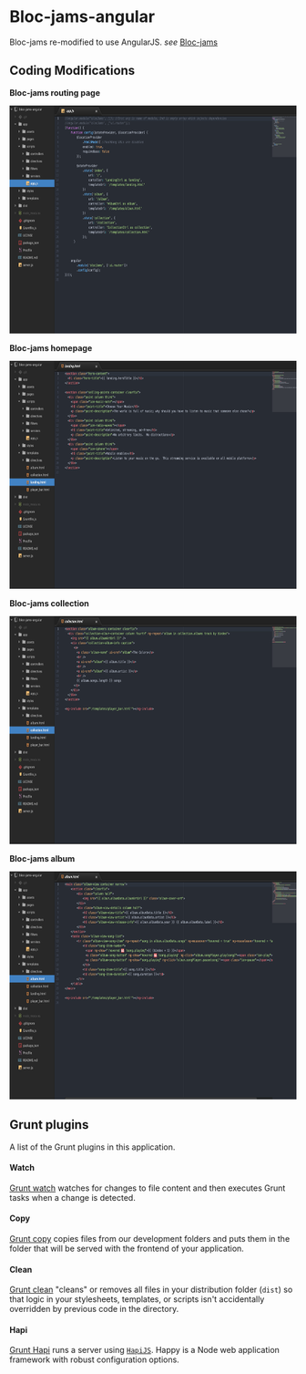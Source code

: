 # Bloc-jams-angular
Bloc-jams re-modified to use AngularJS.  _see_ [Bloc-jams](https://github.com/FrozenMeatloaf/bloc-jams)

## Coding Modifications

**Bloc-jams routing page**

<img src="app/assets/images/bloc-jams-angular-images/bj-angular-routing.png" width="600" height="400" />

**Bloc-jams homepage**

<img src="app/assets/images/bloc-jams-angular-images/bj-angular-homepage.png" width="600" height="400" />

**Bloc-jams collection**

<img src="app/assets/images/bloc-jams-angular-images/bj-angular-collection.png" width="600" height="400" />

**Bloc-jams album**

<img src="app/assets/images/bloc-jams-angular-images/bj-angular-album.png" width="600" height="400" />

## Grunt plugins

A list of the Grunt plugins in this application.

#### Watch

[Grunt watch](https://github.com/gruntjs/grunt-contrib-watch) watches for changes to file content and then executes Grunt tasks when a change is detected.

#### Copy

[Grunt copy](https://github.com/gruntjs/grunt-contrib-copy) copies files from our development folders and puts them in the folder that will be served with the frontend of your application.

#### Clean

[Grunt clean](https://github.com/gruntjs/grunt-contrib-clean) "cleans" or removes all files in your distribution folder (`dist`) so that logic in your stylesheets, templates, or scripts isn't accidentally overridden by previous code in the directory.

#### Hapi

[Grunt Hapi](https://github.com/athieriot/grunt-hapi) runs a server using [`HapiJS`](http://hapijs.com/). Happy is a Node web application framework with robust configuration options.
